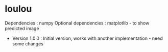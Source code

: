 # loulou

Dependencies : numpy
Optional dependencies : matplotlib - to show predicted image

* Version 1.0.0 : Initial version, works with another implementation - need some changes
